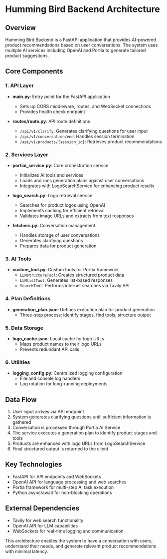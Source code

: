 # Humming Bird Backend Architecture

## Overview
Humming Bird Backend is a FastAPI application that provides AI-powered product recommendations based on user conversations. The system uses multiple AI services including OpenAI and Portia to generate tailored product suggestions.

## Core Components

### 1. API Layer
- **main.py**: Entry point for the FastAPI application
  - Sets up CORS middleware, routes, and WebSocket connections
  - Provides health check endpoint

- **routes/route.py**: API route definitions
  - `/api/v1/clarify`: Generates clarifying questions for user input
  - `/api/v1/conversation/end`: Handles session termination
  - `/api/v1/products/{session_id}`: Retrieves product recommendations

### 2. Services Layer
- **portiai_service.py**: Core orchestration service
  - Initializes AI tools and services
  - Loads and runs generation plans against user conversations
  - Integrates with LogoSearchService for enhancing product results

- **logo_search.py**: Logo retrieval service
  - Searches for product logos using OpenAI
  - Implements caching for efficient retrieval
  - Validates image URLs and extracts from text responses

- **fetchers.py**: Conversation management
  - Handles storage of user conversations
  - Generates clarifying questions
  - Prepares data for product generation

### 3. AI Tools
- **custom_tool.py**: Custom tools for Portia framework
  - `LLMstructureTool`: Creates structured product data
  - `LLMlistTool`: Generates list-based responses
  - `SearchTool`: Performs internet searches via Tavily API

### 4. Plan Definitions
- **generation_plan.json**: Defines execution plan for product generation
  - Three-step process: identify stages, find tools, structure output

### 5. Data Storage
- **logo_cache.json**: Local cache for logo URLs
  - Maps product names to their logo URLs
  - Prevents redundant API calls

### 6. Utilities
- **logging_config.py**: Centralized logging configuration
  - File and console log handlers
  - Log rotation for long-running deployments

## Data Flow
1. User input arrives via API endpoint
2. System generates clarifying questions until sufficient information is gathered
3. Conversation is processed through Portia AI Service
4. The service executes a generation plan to identify product stages and tools
5. Products are enhanced with logo URLs from LogoSearchService
6. Final structured output is returned to the client

## Key Technologies
- FastAPI for API endpoints and WebSockets
- OpenAI API for language processing and web searches
- Portia framework for multi-step AI task execution
- Python async/await for non-blocking operations

## External Dependencies
- Tavily for web search functionality
- OpenAI API for LLM capabilities
- WebSockets for real-time logging and communication

This architecture enables the system to have a conversation with users, understand their needs, and generate relevant product recommendations with minimal latency.
